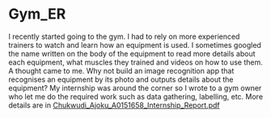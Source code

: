# Gym_ER

I recently started going to the gym. I had to rely on more experienced trainers to watch and learn how an equipment is used. I sometimes googled the name written on the body of the equipment to read more details about each equipment, what muscles they trained and videos on how to use them. A thought came to me. Why not build an image recognition app that recognises an equipment by its photo and outputs details about the equipment? My internship was around the corner so I wrote to a gym owner who let me do the required work such as data gathering, labelling, etc. More details are in [Chukwudi_Ajoku_A0151658_Internship_Report.pdf](https://github.com/Chuukwudi/Gym_ER/blob/main/Chukwudi_Ajoku_A0151658_Internship_Report.pdf)
          
